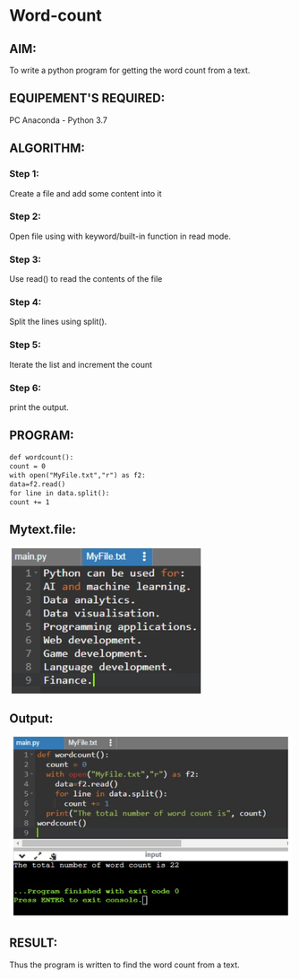 # Word-count
## AIM:
To write a python program for getting the word count from a text.
## EQUIPEMENT'S REQUIRED: 
PC
Anaconda - Python 3.7
## ALGORITHM: 
### Step 1:
Create a file and add some content into it
### Step 2: 
 Open file using with keyword/built-in function in read mode.
### Step 3: 
Use read() to read the contents of the file
### Step 4:  
Split the lines using split().
### Step 5: 
Iterate the list and increment the count
### Step 6: 
print the output.
## PROGRAM:
```
def wordcount():
count = 0
with open("MyFile.txt","r") as f2:
data=f2.read()
for line in data.split():
count += 1
```

## Mytext.file:
![Input](1.jpg)
## Output:
![Output](2.jpg)


## RESULT:
Thus the program is written to find the word count from a text.
